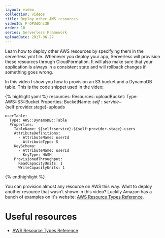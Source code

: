 ```yaml
---
layout: video
collection: videos
title: Deploy other AWS resources
videoId: P-QPUdQnc3E
order: 10
series: Serverless Framework
uploadDate: 2017-06-27
---
```


Learn how to deploy other AWS resources by specifying them in the serverless.yml file. Whenever you deploy your app, Serverless will provision these resources through CloudFormation. It will also make sure that your application is always in a consistent state and will rollback changes if something goes wrong.

In this video I show you how to provision an S3 bucket and a DynamoDB table. This is the code snippet used in the video:

{% highlight yaml %}
resources:
  Resources:
    uploadBucket:
      Type: AWS::S3::Bucket
      Properties:
        BucketName: ${self:service}-${self:provider.stage}-uploads

    userTable:
      Type: AWS::DynamoDB::Table
      Properties:
        TableName: ${self:service}-${self:provider.stage}-users
        AttributeDefinitions:
          - AttributeName: userId
            AttributeType: S
        KeySchema:
          - AttributeName: userId
            KeyType: HASH
        ProvisionedThroughput:
          ReadCapacityUnits: 1
          WriteCapacityUnits: 1
{% endhighlight %}

You can provision almost any resource on AWS this way. Want to deploy another resource that wasn't shown in this video? Luckily Amazon has a bunch of examples on it's website: <a href="http://docs.aws.amazon.com/AWSCloudFormation/latest/UserGuide/aws-template-resource-type-ref.html" target="_blank">AWS Resource Types Reference</a>.

# Useful resources
* <a href="http://docs.aws.amazon.com/AWSCloudFormation/latest/UserGuide/aws-template-resource-type-ref.html" target="_blank">AWS Resource Types Reference</a>